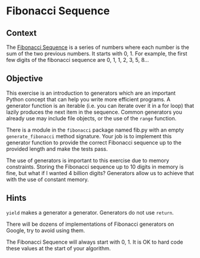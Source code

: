 # Fibonacci Sequence

## Context

The [Fibonacci Sequence](https://www.mathsisfun.com/numbers/fibonacci-sequence.html) is a series of numbers where each number is the sum of the two previous numbers. It starts with 0, 1. For example, the first few digits of the fibonacci sequence are 0, 1, 1, 2, 3, 5, 8...

## Objective

This exercise is an introduction to generators which are an important Python concept that can help you write more efficient programs. A generator function is an iterable (i.e. you can iterate over it in a for loop) that lazily produces the next item in the sequence. Common generators you already use may include file objects, or the use of the `range` function.

There is a module in the `fibonacci` package named fib.py with an empty `generate_fibonacci` method signature. Your job is to implement this generator function to provide the correct Fibonacci sequence up to the provided length and make the tests pass.

The use of generators is important to this exercise due to memory constraints. Storing the Fibonacci sequence up to 10 digits in memory is fine, but what if I wanted 4 billion digits? Generators allow us to achieve that with the use of constant memory.

## Hints

`yield` makes a generator a generator. Generators do not use `return`.

There will be dozens of implementations of Fibonacci generators on Google, try to avoid using them.

The Fibonacci Sequence will always start with 0, 1. It is OK to hard code these values at the start of your algorithm.

